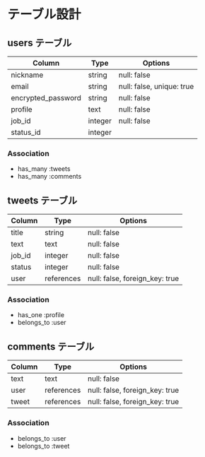 # テーブル設計

## users テーブル

| Column                     | Type   | Options                   |
| -------------------------- | ------ | ------------------------- |
| nickname                   | string | null: false               |
| email                      | string | null: false, unique: true |
| encrypted_password         | string | null: false               |
| profile                    | text   | null: false               |
| job_id                     | integer| null: false               |
| status_id                  | integer|                           |

### Association

- has_many :tweets
- has_many :comments

## tweets テーブル

| Column        | Type       | Options                        |
| ------------- | ---------- | ------------------------------ |
| title         | string     | null: false                    |
| text          | text       | null: false                    |
| job_id        | integer    | null: false                    |
| status        | integer    | null: false                    |
| user          | references | null: false, foreign_key: true |

### Association

- has_one :profile
- belongs_to :user

## comments テーブル

| Column       | Type       | Options                        |
| ------------ | ---------- | ------------------------------ |
| text         |  text      | null: false                    |
| user         | references | null: false, foreign_key: true |
| tweet        | references | null: false, foreign_key: true |

### Association

- belongs_to :user
- belongs_to :tweet